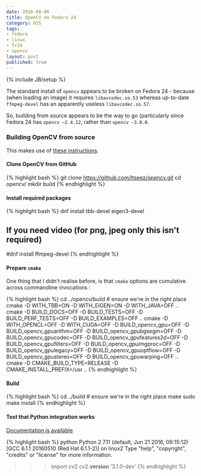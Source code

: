 ```yaml
---
date: 2016-08-06
title: OpenCV on Fedora 24
category: OSS
tags:
- fedora
- linux
- fc24
- opencv
layout: post
published: true
---
```

{% include JB/setup %}

The standard install of ```opencv``` appears to be broken on Fedora 24 - because (when loading an image) it
requires ```libavcodec.so.53``` whereas up-to-date ```ffmpeg-devel``` has an apparently useless ```libavcodec.so.57```.

So, building from source appears to be the way to go (particularly since Fedora 24 has ```opencv ~2.4.12```, rather than
```opencv ~3.0.0```.

### Building OpenCV from source 

This makes use of [these instructions](http://docs.opencv.org/3.1.0/dd/dd5/tutorial_py_setup_in_fedora.html#gsc.tab=0).  

#### Clone OpenCV from GitHub

{% highlight bash %}
git clone https://github.com/Itseez/opencv.git
cd opencv/
mkdir build
{% endhighlight %}


#### Install required packages

{% highlight bash %}
dnf install tbb-devel eigen3-devel
## If you need video (for png, jpeg only this isn't required)
#dnf install ffmpeg-devel 
{% endhighlight %}


#### Prepare ```cmake```

One thing that I didn't realise before, is that ```cmake``` options are cumulative across commandline invocations :

{% highlight bash %}
cd ../opencv/build # ensure we're in the right place
cmake -D WITH_TBB=ON -D WITH_EIGEN=ON -D WITH_JAVA=OFF ..
cmake -D BUILD_DOCS=OFF -D BUILD_TESTS=OFF -D BUILD_PERF_TESTS=OFF -D BUILD_EXAMPLES=OFF ..
cmake -D WITH_OPENCL=OFF -D WITH_CUDA=OFF -D BUILD_opencv_gpu=OFF -D BUILD_opencv_gpuarithm=OFF -D BUILD_opencv_gpubgsegm=OFF -D BUILD_opencv_gpucodec=OFF -D BUILD_opencv_gpufeatures2d=OFF -D BUILD_opencv_gpufilters=OFF -D BUILD_opencv_gpuimgproc=OFF -D BUILD_opencv_gpulegacy=OFF -D BUILD_opencv_gpuoptflow=OFF -D BUILD_opencv_gpustereo=OFF -D BUILD_opencv_gpuwarping=OFF ..
cmake -D CMAKE_BUILD_TYPE=RELEASE -D CMAKE_INSTALL_PREFIX=/usr ..
{% endhighlight %}


#### Build

{% highlight bash %}
cd ../build  # ensure we're in the right place
make
sudo make install
{% endhighlight %}


#### Test that Python integration works

[Documentation is available](http://docs.opencv.org/3.1.0/)

{% highlight bash %}
python
Python 2.7.11 (default, Jun 21 2016, 09:15:12) 
[GCC 6.1.1 20160510 (Red Hat 6.1.1-2)] on linux2
Type "help", "copyright", "credits" or "license" for more information.
>>> import cv2
>>> cv2.__version__
'3.1.0-dev'
{% endhighlight %}

